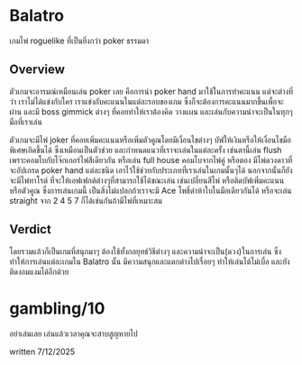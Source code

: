 # Balatro

เกมไพ่ roguelike ที่เป็นยิ่งกว่า poker ธรรมดา

## Overview
ตัวเกมจะอารมณ์เหมือนเล่น poker เลย คือการนำ poker hand มาใช้ในการทำคะแนน แต่จะต่างที่ว่า เราไม่ได้แข่งกับใคร เราแข่งกับคะแนนในแต่ละรอบของเกม ซึ่งก็จะต้องการคะแนนมากขึ้นเพื่อจะผ่าน และมี boss gimmick ต่างๆ ที่คอยทำให้เราต้องคิด วางแผน และเล่นกับความน่าจะเป็นในทุกๆมือที่เราเล่น

ตัวเกมจะมีไพ่ joker ที่คอยเพิ่มคะแนนหรือเพิ่มตัวคูณโดยมีเงื่อนไขต่างๆ บัฟให้เงินหรือให้เงื่อนไขมือพิเศษเกิดขึ้นได้ ซึ่งเหมือนเป็นตัวช่วย และกำหนดแนวที่เราจะเล่นในแต่ละครั้ง เช่นตานี้เล่น flush เพราะคอมโบกับโจ๊กเกอร์ไพ่สีเดียวกัน หรือเล่น full house คอมโบจากไพ่คู่ หรือตอง มีไพ่ดวงดาวที่จะอัปเกรด poker hand แต่ละชนิด เอาไว้ใช้ช่วยกับประเภทที่เราเล่นในเกมนั้นๆได้ นอกจากนั้นก็ยังจะมีไพ่ทาโรต์ ที่จะให้เอฟเฟกต์ต่างๆที่สามารถใช้ได้ขณะเล่น เช่นเปลี่ยนสีไพ่ หรือติดบัฟเพิ่มคะแนนหรือตัวคูณ ซึ่งการเล่นเกมนี้ เป็นสิ่งไม่แปลกถ้าเราจะมี Ace โพธิ์ดำห้าใบในมือเดียวกันได้ หรือจะเล่น straight จาก 2 4 5 7 ก็ได้เช่นกันถ้ามีไพ่ที่เหมาะสม

## Verdict
โดยรวมแล้วก็เป็นเกมที่สนุกมาๆ ต้องใช้ทั้งกลยุทธ์วิธีต่างๆ และความน่าจะเป็น(ดวง)ในการเล่น ซึ่งทำให้การเล่นแต่ละเกมใน Balatro นั้น มีความสนุกและแตกต่างไปเรื่อยๆ ทำให้เล่นได้ไม่เบื่อ และยังติดงอมแงมได้อีกด้วย

# gambling/10
อย่าเล่นเลย เล่นแล้วเวลาคุณจะสาบสูญหายไป

written 7/12/2025